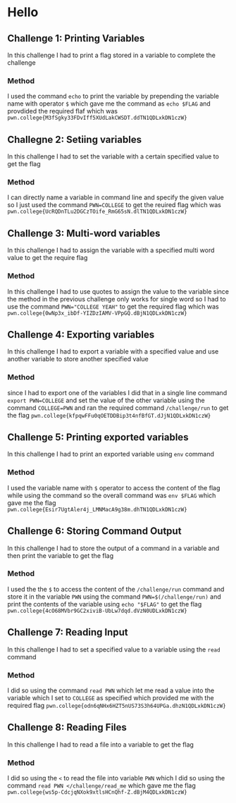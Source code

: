 # Hello
## Challenge 1: Printing Variables
In this challenge I had to print a flag stored in a variable to complete the challenge
### Method
I used the command ```echo``` to print the variable by prepending the variable name with operator ```$``` which gave me the command as ```echo $FLAG``` and provdided the required flaf which was
```pwn.college{M3fSgky33FDvIff5XUdLakCWSDT.ddTN1QDLxkDN1czW}```
## Challegne 2: Setiing variables
In this challenge I had to set the variable with a certain specified value to get the flag
### Method
I can directly name a variable in command line and specify the given value so I just used the command ```PWN=COLLEGE``` to get the reuired flag which was
```pwn.college{UcRQDnTLu2DGCzTOife_RmG65sN.dlTN1QDLxkDN1czW}```
## Challenge 3: Multi-word variables
In this challenge I had to assign the variable with a specified multi word value to get the require flag
### Method
In this challenge I had to use quotes to assign the value to the variable since the method in the previous challenge only works for single word so I had to use the command ```PWN="COLLEGE YEAH"```
to get the required flag which was ```pwn.college{0wNp3x_ibDf-YIZDzIAMV-VPpGQ.dBjN1QDLxkDN1czW}```
## Challenge 4: Exporting variables
In this challenge I had to export a variable with a specified value and use another variable to store another specified value
### Method
since I had to export one of the variables I did that in a single line command ```export PWN=COLLEGE``` and set the value of the other variable using the command ```COLLEGE=PWN``` and ran the 
required command ```/challenge/run``` to get the flag ```pwn.college{kfpqwFFu0qOETDDBip3t4nfBfGT.dJjN1QDLxkDN1czW}```
## Challenge 5: Printing exported variables
In this challenge I had to print an exported variable using ```env``` command
### Method
I used the variable name with ```$``` operator to access the content of the flag while using the command so the overall command was ```env $FLAG``` which gave me the flag
```pwn.college{Esir7UgtAler4j_LMNMacA9g38m.dhTN1QDLxkDN1czW}```
## Challenge 6: Storing Command Output
In this challenge I had to store the output of a command in a variable and then print the variable to get the flag
### Method
I used the the ```$``` to access the content of the ```/challenge/run``` command and store it in the variable ```PWN``` using the command ```PWN=$(/challenge/run)``` and print the contents
of the variable using ```echo "$FLAG"``` to get the flag ```pwn.college{4cO68MVbr9GC2xiviB-UbLw7dqd.dVzN0UDLxkDN1czW}```
## Challenge 7: Reading Input
In this challenge I had to set a specified value to a variable using the ```read``` command
### Method
I did so using the command ```read PWN``` which let me read a value into the variable which I set to ```COLLEGE``` as specified which provided me with the required flag
```pwn.college{odn6qNHx6HZT5nUS73S3h64UPGa.dhzN1QDLxkDN1czW}```
## Challenge 8: Reading Files
In this challenge I had to read a file into a variable to get the flag
### Method
I did so using the ```<``` to read the file into variable ```PWN``` which I did so using the command ```read PWN </challenge/read_me``` which gave me the flag
```pwn.college{ws5p-CdcjqNXok9xtlsHCnQhf-Z.dBjM4QDLxkDN1czW}```

